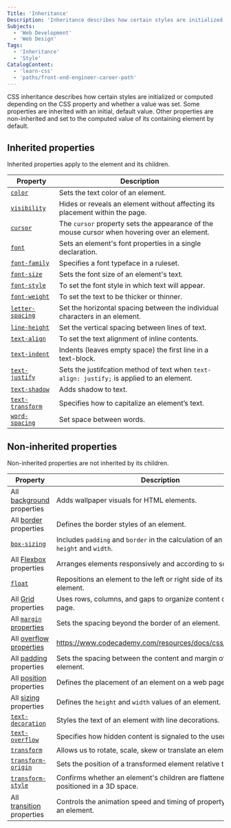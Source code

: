 ```yaml
---
Title: 'Inheritance'
Description: 'Inheritance describes how certain styles are initialized or computed depending on the CSS property and whether a value was set.'
Subjects:
  - 'Web Development'
  - 'Web Design'
Tags:
  - 'Inheritance'
  - 'Style'
CatalogContent:
  - 'learn-css'
  - 'paths/front-end-engineer-career-path'
---
```


CSS inheritance describes how certain styles are initialized or computed depending on the CSS property and whether a value was set. Some properties are inherited with an initial, default value. Other properties are non-inherited and set to the computed value of its containing element by default.

## Inherited properties

Inherited properties apply to the element and its children.

| Property | Description |
| --- | --- |
| [`color`](https://www.codecademy.com/resources/docs/css/colors/color) | Sets the text color of an element. |
| [`visibility`](https://www.codecademy.com/resources/docs/css/visibility) | Hides or reveals an element without affecting its placement within the page. |
| [`cursor`](https://www.codecademy.com/resources/docs/css/cursor) | The `cursor` property sets the appearance of the mouse cursor when hovering over an element. |
| [`font`](https://www.codecademy.com/resources/docs/css/typography/font) | Sets an element's font properties in a single declaration. |
| [`font-family`](https://www.codecademy.com/resources/docs/css/typography/font-family) | Specifies a font typeface in a ruleset. |
| [`font-size`](https://www.codecademy.com/resources/docs/css/typography/font-size) | Sets the font size of an element's text. |
| [`font-style`](https://www.codecademy.com/resources/docs/css/typography/font-style) | To set the font style in which text will appear. |
| [`font-weight`](https://www.codecademy.com/resources/docs/css/typography/font-weight) | To set the text to be thicker or thinner. |
| [`letter-spacing`](https://www.codecademy.com/resources/docs/css/typography/letter-spacing) | Set the horizontal spacing between the individual characters in an element. |
| [`line-height`](https://www.codecademy.com/resources/docs/css/typography/line-height) | Set the vertical spacing between lines of text.|
| [`text-align`](https://www.codecademy.com/resources/docs/css/typography/text-align) | To set the text alignment of inline contents. |
| [`text-indent`](https://www.codecademy.com/resources/docs/css/typography/text-indent) | Indents (leaves empty space) the first line in a text-block. |
| [`text-justify`](https://www.codecademy.com/resources/docs/css/typography/text-justify) | Sets the justifcation method of text when `text-align: justify;` is applied to an element. |
| [`text-shadow`](https://www.codecademy.com/resources/docs/css/typography/text-shadow) | Adds shadow to text. |
| [`text-transform`](https://www.codecademy.com/resources/docs/css/typography/text-transform) | Specifies how to capitalize an element’s text. |
| [`word-spacing`](https://www.codecademy.com/resources/docs/css/typography/word-spacing) | Set space between words. |


## Non-inherited properties

Non-inherited properties are not inherited by its children.

| Property | Description |
| --- | --- |
| All [background](https://www.codecademy.com/resources/docs/css/background) properties | Adds wallpaper visuals for HTML elements. | 
| All [border](https://www.codecademy.com/resources/docs/css/borders) properties | Defines the border styles of an element. |
| [`box-sizing`](https://www.codecademy.com/resources/docs/css/box-sizing) | Includes `padding` and `border` in the calculation of an element's `height` and `width`. |
| All [Flexbox](https://www.codecademy.com/resources/docs/css/flexbox) properties | Arranges elements responsively and according to screen size. |
| [`float`](https://www.codecademy.com/resources/docs/css/floats) | Repositions an element to the left or right side of its containing element. |
| All [Grid](https://www.codecademy.com/resources/docs/css/grids) properties | Uses rows, columns, and gaps to organize content on a web page. |
| All [`margin` properties](https://www.codecademy.com/resources/docs/css/margins) | Sets the spacing beyond the border of an element. |
| All [overflow properties](https://www.codecademy.com/resources/docs/css/overflow) |https://www.codecademy.com/resources/docs/css/background | Manages content that spills  outside of its box. |
| All [padding](https://www.codecademy.com/resources/docs/css/padding) properties | Sets the spacing between the content and margin of an element. |
| All [position](https://www.codecademy.com/resources/docs/css/position) properties | Defines the placement of an element on a web page. |  
| All [sizing](https://www.codecademy.com/resources/docs/css/sizing) properties | Defines the `height` and `width` values of an element. |
| [`text-decoration`](https://www.codecademy.com/resources/docs/css/typography/text-decoration) | Styles the text of an element with line decorations. |
| [`text-overflow`](https://www.codecademy.com/resources/docs/css/typography/text-overflow) | Specifies how hidden content is signaled to the user. |
| [`transform`](https://www.codecademy.com/resources/docs/css/transform-functions/transform) | Allows us to rotate, scale, skew or translate an element. |
| [`transform-origin`](https://www.codecademy.com/resources/docs/css/transform-functions/transform-origin) | Sets the position of a transformed element relative to its origin. |
| [`transform-style`](https://www.codecademy.com/resources/docs/css/transform-functions/transform-style) | Confirms whether an element's children are flattened or positioned in a 3D space. |
| All [transition](https://www.codecademy.com/resources/docs/css/transition) properties | Controls the animation speed and timing of property changes in an element. |
